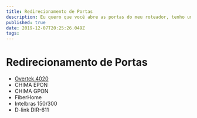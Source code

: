 ```yaml
---
title: Redirecionamento de Portas
description: Eu quero que você abre as portas do meu roteador, tenho um PSone.
published: true
date: 2019-12-07T20:25:26.049Z
tags: 
---
```


# Redirecionamento de Portas



- [Overtek 4020](http://suporte-wiki.herokuapp.com/en/suporte/portas/4020)
- CHIMA EPON
- CHIMA GPON
- FiberHome
- Intelbras 150/300
- D-link DIR-611
